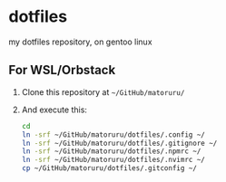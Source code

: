 # dotfiles
my dotfiles repository, on gentoo linux

## For WSL/Orbstack

1. Clone this repository at `~/GitHub/matoruru/`
2. And execute this:

    ```bash
    cd
    ln -srf ~/GitHub/matoruru/dotfiles/.config ~/
    ln -srf ~/GitHub/matoruru/dotfiles/.gitignore ~/
    ln -srf ~/GitHub/matoruru/dotfiles/.npmrc ~/
    ln -srf ~/GitHub/matoruru/dotfiles/.nvimrc ~/
    cp ~/GitHub/matoruru/dotfiles/.gitconfig ~/

    ```
